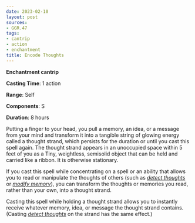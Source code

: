 ```yaml
---
date: 2023-02-10
layout: post
sources:
- GGR.47
tags:
- cantrip
- action
- enchantment
title: Encode Thoughts
---
```


**Enchantment cantrip**

**Casting Time**: 1 action

**Range**: Self

**Components**: S

**Duration**: 8 hours

Putting a finger to your head, you pull a memory, an idea, or a message from your mind and transform it into a tangible string of glowing energy called a thought strand, which persists for the duration or until you cast this spell again. The thought strand appears in an unoccupied space within 5 feet of you as a Tiny, weightless, semisolid object that can be held and carried like a ribbon. It is otherwise stationary.

If you cast this spell while concentrating on a spell or an ability that allows you to read or manipulate the thoughts of others (such as *[detect thoughts](detect-thoughts)* or *[modify memory](modify-memory)*), you can transform the thoughts or memories you read, rather than your own, into a thought strand.

Casting this spell while holding a thought strand allows you to instantly receive whatever memory, idea, or message the thought strand contains. (Casting *[detect thoughts](detect-thoughts)* on the strand has the same effect.)
